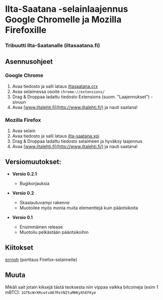 # Ilta-Saatana -selainlaajennus Google Chromelle ja Mozilla Firefoxille

### Tribuutti Ilta-Saatanalle (iltasaatana.fi)

## Asennusohjeet
### Google Chrome
1. Avaa tiedosto ja salli lataus [iltasaatana.crx](http://bit.ly/10IHQo6)
2. Avaa selaimessa osoite `chrome://extensions/`
3. Drag & Droppaa ladattu tiedosto Extensions (suom. "Laajennukset") -sivuun
4. Avaa [www.iltalehti.fi](http://www.iltalehti.fi/) ja nauti saatana!

### Mozilla Firefox
1. Avaa selain
2. Avaa tiedosto ja salli lataus [ilta-saatana.xpi](http://bit.ly/10R8ZBV)
3. Drag & Droppaa ladattu tiedosto selaimeen ja hyväksy laajennus
4. Avaa [www.iltalehti.fi](http://www.iltalehti.fi/) ja nauti saatana!

## Versiomuutokset:
- **Versio 0.2.1**
    - Bugikorjauksia

- **Versio 0.2**
    - Skaalautuvampi rakenne
    - Muotoilee myös monia muita elementtejä kuin pääotsikoita

- **Versio 0.1**
    - Ensimmäinen release
    - Muotoilu pelkästään pääotsikoihin 

## Kiitokset
[errnoh](https://github.com/errnoh/) (porttaus Firefox-selaimelle)

## Muuta
Mikäli sait jotain kiksejä tästä teoksesta niin vippaa vaikka bitcoineja (esim 1 mBTC): 
`1GT6cWrKRcwtvA87RvtNZtuMHKyXhEFKye`
